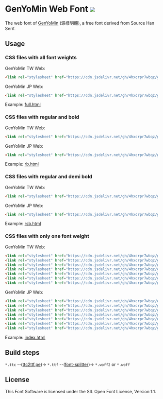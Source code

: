 # GenYoMin Web Font [![](https://data.jsdelivr.com/v1/package/gh/4hxcrpr7wbqz/genyo-font-web/badge)](https://www.jsdelivr.com/package/gh/4hxcrpr7wbqz/genyo-font-web)

The web font of [GenYoMin](https://github.com/ButTaiwan/genyo-font) (源樣明體), a free font derived from Source Han Serif.

## Usage

### CSS files with all font weights

GenYoMin TW Web:

```html
<link rel="stylesheet" href="https://cdn.jsdelivr.net/gh/4hxcrpr7wbqz/genyo-font-web@1.501/GenYoMinTW-Full.css"/>
```

GenYoMin JP Web:

```html
<link rel="stylesheet" href="https://cdn.jsdelivr.net/gh/4hxcrpr7wbqz/genyo-font-web@1.501/GenYoMinJP-Full.css"/>
```

Example: [full.html](full.html)

### CSS files with regular and bold

GenYoMin TW Web:

```html
<link rel="stylesheet" href="https://cdn.jsdelivr.net/gh/4hxcrpr7wbqz/genyo-font-web@1.501/GenYoMinTW-RB.css"/>
```

GenYoMin JP Web:

```html
<link rel="stylesheet" href="https://cdn.jsdelivr.net/gh/4hxcrpr7wbqz/genyo-font-web@1.501/GenYoMinJP-RB.css"/>
```

Example: [rb.html](rb.html)

### CSS files with regular and demi bold

GenYoMin TW Web:

```html
<link rel="stylesheet" href="https://cdn.jsdelivr.net/gh/4hxcrpr7wbqz/genyo-font-web@1.501/GenYoMinTW-RSB.css"/>
```

GenYoMin JP Web:

```html
<link rel="stylesheet" href="https://cdn.jsdelivr.net/gh/4hxcrpr7wbqz/genyo-font-web@1.501/GenYoMinJP-RSB.css"/>
```

Example: [rsb.html](rsb.html)

### CSS files with only one font weight

GenYoMin TW Web:

```html
<link rel="stylesheet" href="https://cdn.jsdelivr.net/gh/4hxcrpr7wbqz/genyo-font-web@1.501/GenYoMinTW-EL.css"/>
<link rel="stylesheet" href="https://cdn.jsdelivr.net/gh/4hxcrpr7wbqz/genyo-font-web@1.501/GenYoMinTW-L.css"/>
<link rel="stylesheet" href="https://cdn.jsdelivr.net/gh/4hxcrpr7wbqz/genyo-font-web@1.501/GenYoMinTW-R.css"/>
<link rel="stylesheet" href="https://cdn.jsdelivr.net/gh/4hxcrpr7wbqz/genyo-font-web@1.501/GenYoMinTW-M.css"/>
<link rel="stylesheet" href="https://cdn.jsdelivr.net/gh/4hxcrpr7wbqz/genyo-font-web@1.501/GenYoMinTW-SB.css"/>
<link rel="stylesheet" href="https://cdn.jsdelivr.net/gh/4hxcrpr7wbqz/genyo-font-web@1.501/GenYoMinTW-B.css"/>
<link rel="stylesheet" href="https://cdn.jsdelivr.net/gh/4hxcrpr7wbqz/genyo-font-web@1.501/GenYoMinTW-H.css"/>
```

GenYoMin JP Web:

```html
<link rel="stylesheet" href="https://cdn.jsdelivr.net/gh/4hxcrpr7wbqz/genyo-font-web@1.501/GenYoMinJP-EL.css"/>
<link rel="stylesheet" href="https://cdn.jsdelivr.net/gh/4hxcrpr7wbqz/genyo-font-web@1.501/GenYoMinJP-L.css"/>
<link rel="stylesheet" href="https://cdn.jsdelivr.net/gh/4hxcrpr7wbqz/genyo-font-web@1.501/GenYoMinJP-R.css"/>
<link rel="stylesheet" href="https://cdn.jsdelivr.net/gh/4hxcrpr7wbqz/genyo-font-web@1.501/GenYoMinJP-M.css"/>
<link rel="stylesheet" href="https://cdn.jsdelivr.net/gh/4hxcrpr7wbqz/genyo-font-web@1.501/GenYoMinJP-SB.css"/>
<link rel="stylesheet" href="https://cdn.jsdelivr.net/gh/4hxcrpr7wbqz/genyo-font-web@1.501/GenYoMinJP-B.css"/>
<link rel="stylesheet" href="https://cdn.jsdelivr.net/gh/4hxcrpr7wbqz/genyo-font-web@1.501/GenYoMinJP-H.css"/>
```

Example: [index.html](index.html)

## Build steps

`*.ttc` --([ttc2ttf.pe](https://gist.github.com/fatum12/941a10f31ac1ad48ccbc))-> `*.ttf` --([font-splitter](https://github.com/VdustR/font-splitter))-> `*.woff2` or `*.woff`

## License

This Font Software is licensed under the SIL Open Font License, Version 1.1.
